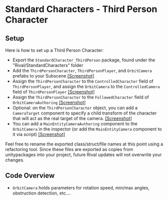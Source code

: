 
# Standard Characters - Third Person Character

## Setup
Here is how to set up a Third Person Character:
* Export the `StandardCharacter_ThirdPerson` package, found under the "Rival/StandardCharacters" folder
* Add the `ThirdPersonCharacter`, `ThirdPersonPlayer`, and `OrbitCamera` prefabs to your Subscene [[Screenshot]](../Images/stdcharacters-tp1.png)
* Assign the `ThirdPersonCharacter` to the `ControlledCharacter` field of `ThirdPersonPlayer`, and assign the `OrbitCamera` to the `ControlledCamera` field of `ThirdPersonPlayer` [[Screenshot]](../Images/stdcharacters-tp2.png)
* Assign the `ThirdPersonCharacter` to the `FollowedCharacter` field of `OrbitCameraAuthoring` [[Screenshot]](../Images/stdcharacters-tp3.png)
* Optional: on the `ThirdPersonCharacter` object, you can add a `CameraTarget` component to specify a child transform of the character that will act as the real target of the camera. [[Screenshot]](../Images/stdcharacters-tp4.png)
* You can add a `MainEntityCameraAuthoring` component to the `OrbitCamera` in the inspector (or add the `MainEntityCamera` component to it via script) [[Screenshot]](../Images/stdcharacters-tp5.png)

Feel free to rename the exported class/struct/file names at this point using a refactoring tool. Since these files are exported as copies from unitypackages into your project, future Rival updates will not overwrite your changes.


## Code Overview
* `OrbitCamera` holds parameters for rotation speed, min/max angles, obstruction detection, etc....